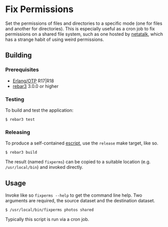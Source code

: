# Fix Permissions

Set the permissions of files and directories to a specific mode (one for files and another for directories). This is especially useful as a cron job to fix permissions on a shared file system, such as one hosted by [netatalk](http://netatalk.sourceforge.net), which has a strange habit of using weird permissions.

## Building

### Prerequisites

* [Erlang/OTP](http://www.erlang.org) R17|R18
* [rebar3](https://github.com/erlang/rebar3/) 3.0.0 or higher

### Testing

To build and test the application:

```
$ rebar3 test
```

### Releasing

To produce a self-contained [escript](http://www.erlang.org/doc/man/escript.html), use the `release` make target, like so.

```
$ rebar3 build
```

The result (named `fixperms`) can be copied to a suitable location (e.g. `/usr/local/bin`) and invoked directly.

## Usage

Invoke like so `fixperms --help` to get the command line help. Two arguments are required, the source dataset and the destination dataset.

```
$ /usr/local/bin/fixperms photos shared
```

Typically this script is run via a cron job.
